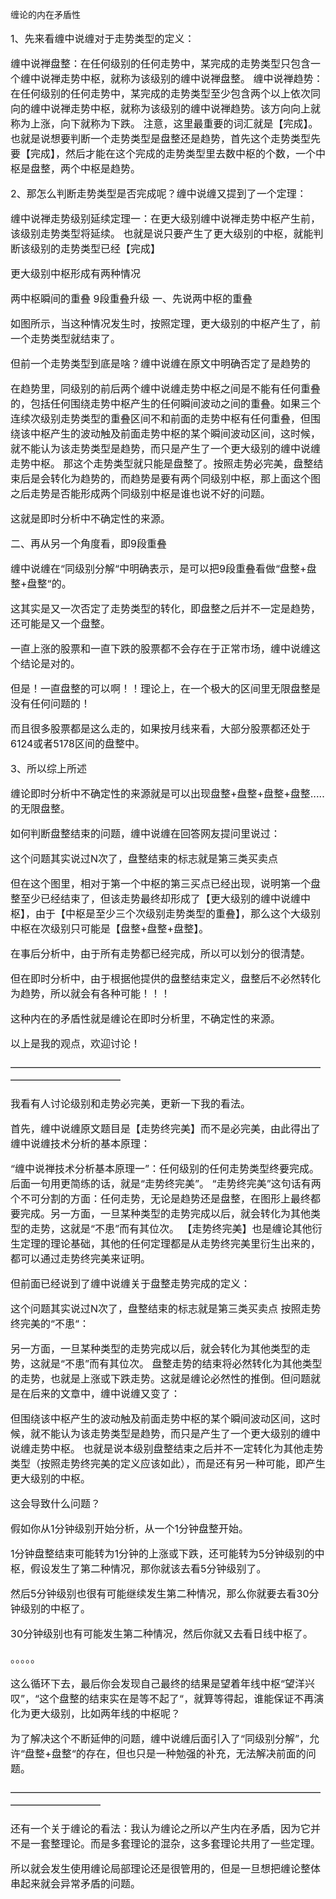 缠论的内在矛盾性

<font size = 3>

1、先来看缠中说缠对于走势类型的定义：

缠中说禅盘整：在任何级别的任何走势中，某完成的走势类型只包含一个缠中说禅走势中枢，就称为该级别的缠中说禅盘整。
缠中说禅趋势：在任何级别的任何走势中，某完成的走势类型至少包含两个以上依次同向的缠中说禅走势中枢，就称为该级别的缠中说禅趋势。该方向向上就称为上涨，向下就称为下跌。
注意，这里最重要的词汇就是【完成】。也就是说想要判断一个走势类型是盘整还是趋势，首先这个走势类型先要【完成】，然后才能在这个完成的走势类型里去数中枢的个数，一个中枢是盘整，两个中枢是趋势。



2、那怎么判断走势类型是否完成呢？缠中说缠又提到了一个定理：

缠中说禅走势级别延续定理一：在更大级别缠中说禅走势中枢产生前，该级别走势类型将延续。
也就是说只要产生了更大级别的中枢，就能判断该级别的走势类型已经【完成】

更大级别中枢形成有两种情况

两中枢瞬间的重叠
9段重叠升级
一、先说两中枢的重叠


如图所示，当这种情况发生时，按照定理，更大级别的中枢产生了，前一个走势类型就结束了。

但前一个走势类型到底是啥？缠中说缠在原文中明确否定了是趋势的

在趋势里，同级别的前后两个缠中说缠走势中枢之间是不能有任何重叠的，包括任何围绕走势中枢产生的任何瞬间波动之间的重叠。如果三个连续次级别走势类型的重叠区间不和前面的走势中枢有任何重叠，但围绕该中枢产生的波动触及前面走势中枢的某个瞬间波动区间，这时候，就不能认为该走势类型是趋势，而只是产生了一个更大级别的缠中说缠走势中枢。
那这个走势类型就只能是盘整了。按照走势必完美，盘整结束后是会转化为趋势的，而趋势是要有两个同级别中枢，那上面这个图之后走势是否能形成两个同级别中枢是谁也说不好的问题。

这就是即时分析中不确定性的来源。

二、再从另一个角度看，即9段重叠

缠中说缠在“同级别分解“中明确表示，是可以把9段重叠看做“盘整+盘整+盘整“的。

这其实是又一次否定了走势类型的转化，即盘整之后并不一定是趋势，还可能是又一个盘整。

一直上涨的股票和一直下跌的股票都不会存在于正常市场，缠中说缠这个结论是对的。

但是！一直盘整的可以啊！！理论上，在一个极大的区间里无限盘整是没有任何问题的！

而且很多股票都是这么走的，如果按月线来看，大部分股票都还处于6124或者5178区间的盘整中。



3、所以综上所述

缠论即时分析中不确定性的来源就是可以出现盘整+盘整+盘整+盘整.....的无限盘整。

如何判断盘整结束的问题，缠中说缠在回答网友提问里说过：

这个问题其实说过N次了，盘整结束的标志就是第三类买卖点

但在这个图里，相对于第一个中枢的第三买点已经出现，说明第一个盘整至少已经结束了，但该走势最终却形成了【更大级别的缠中说缠中枢】，由于【中枢是至少三个次级别走势类型的重叠】，那么这个大级别中枢在次级别只可能是【盘整+盘整+盘整】。

在事后分析中，由于所有走势都已经完成，所以可以划分的很清楚。

但在即时分析中，由于根据他提供的盘整结束定义，盘整后不必然转化为趋势，所以就会有各种可能！！！



这种内在的矛盾性就是缠论在即时分析里，不确定性的来源。



以上是我的观点，欢迎讨论！

——————————————————————————————————————————

我看有人讨论级别和走势必完美，更新一下我的看法。

首先，缠中说缠原文题目是【走势终完美】而不是必完美，由此得出了缠中说缠技术分析的基本原理：

“缠中说禅技术分析基本原理一”：任何级别的任何走势类型终要完成。后面一句用更简练的话，就是“走势终完美”。
“走势终完美”这句话有两个不可分割的方面：任何走势，无论是趋势还是盘整，在图形上最终都要完成。另一方面，一旦某种类型的走势完成以后，就会转化为其他类型的走势，这就是“不患”而有其位次。
【走势终完美】也是缠论其他衍生定理的理论基础，其他的任何定理都是从走势终完美里衍生出来的，都可以通过走势终完美来证明。

但前面已经说到了缠中说缠关于盘整走势完成的定义：

这个问题其实说过N次了，盘整结束的标志就是第三类买卖点
按照走势终完美的“不患“：

另一方面，一旦某种类型的走势完成以后，就会转化为其他类型的走势，这就是“不患”而有其位次。
盘整走势的结束将必然转化为其他类型的走势，也就是上涨或下跌走势。这就是缠论必然性的推倒。但问题就是在后来的文章中，缠中说缠又变了：

但围绕该中枢产生的波动触及前面走势中枢的某个瞬间波动区间，这时候，就不能认为该走势类型是趋势，而只是产生了一个更大级别的缠中说缠走势中枢。
也就是说本级别盘整结束之后并不一定转化为其他走势类型（按照走势终完美的定义应该如此），而是还有另一种可能，即产生更大级别的中枢。

这会导致什么问题？

假如你从1分钟级别开始分析，从一个1分钟盘整开始。

1分钟盘整结束可能转为1分钟的上涨或下跌，还可能转为5分钟级别的中枢，假设发生了第二种情况，那你就该去看5分钟级别了。

然后5分钟级别也很有可能继续发生第二种情况，那么你就要去看30分钟级别的中枢了。

30分钟级别也有可能发生第二种情况，然后你就又去看日线中枢了。

。。。。。

这么循环下去，最后你会发现自己最终的结果是望着年线中枢“望洋兴叹”，“这个盘整的结束实在是等不起了“，就算等得起，谁能保证不再演化为更大级别，比如两年线的中枢呢？

为了解决这个不断延伸的问题，缠中说缠后面引入了“同级别分解”，允许“盘整+盘整“的存在，但也只是一种勉强的补充，无法解决前面的问题。

————————————————————————————————————————

还有一个关于缠论的看法：我认为缠论之所以产生内在矛盾，因为它并不是一套整理论。而是多套理论的混杂，这多套理论共用了一些定理。

所以就会发生使用缠论局部理论还是很管用的，但是一旦想把缠论整体串起来就会异常矛盾的问题。